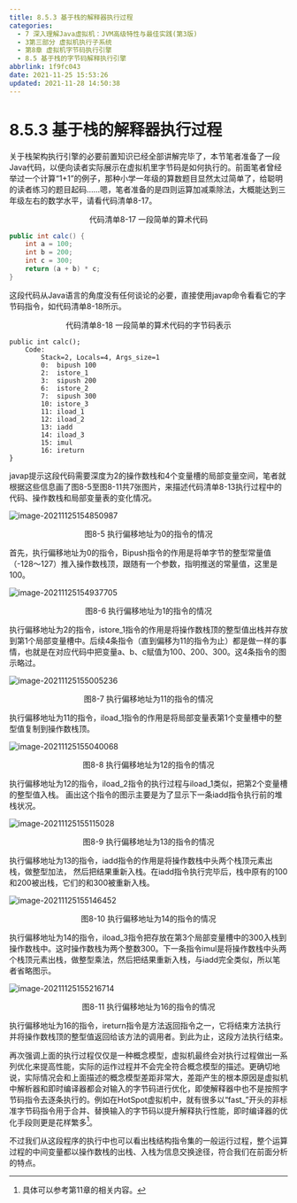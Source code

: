 ```yaml
---
title: 8.5.3 基于栈的解释器执行过程
categories: 
  - 7 深入理解Java虛拟机：JVM高级特性与最佳实践(第3版)
  - 3第三部分 虚拟机执行子系统
  - 第8章 虚拟机字节码执行引擎
  - 8.5 基于栈的字节码解释执行引擎
abbrlink: 1f9fc043
date: 2021-11-25 15:53:26
updated: 2021-11-28 14:50:38
---
```

# 8.5.3 基于栈的解释器执行过程
关于栈架构执行引擎的必要前置知识已经全部讲解完毕了，本节笔者准备了一段Java代码，以便向读者实际展示在虚拟机里字节码是如何执行的。前面笔者曾经举过一个计算“1+1”的例子，那种小学一年级的算数题目显然太过简单了，给聪明的读者练习的题目起码……嗯，笔者准备的是四则运算加减乘除法，大概能达到三年级左右的数学水平，请看代码清单8-17。

<center>代码清单8-17 一段简单的算术代码</center>

```java
public int calc() {
    int a = 100;
    int b = 200;
    int c = 300;
    return (a + b) * c;
}
```
这段代码从Java语言的角度没有任何谈论的必要，直接使用javap命令看看它的字节码指令，如代码清单8-18所示。

<center>代码清单8-18 一段简单的算术代码的字节码表示</center>


```
public int calc(); 
    Code:
        Stack=2, Locals=4, Args_size=1
		0:	bipush 100
		2:	istore_1
		3:	sipush 200
		6:	istore_2
		7:	sipush 300
		10:	istore_3
		11:	iload_1
		12:	iload_2
		13:	iadd
		14:	iload_3
		15:	imul
		16:	ireturn 
}
```
javap提示这段代码需要深度为2的操作数栈和4个变量槽的局部变量空间，笔者就根据这些信息画了图8-5至图8-11共7张图片，来描述代码清单8-13执行过程中的代码、操作数栈和局部变量表的变化情况。

![image-20211125154850987](https://raw.githubusercontent.com/lanlan2017/images/master/Blog/Sum/20211125154851.png)

<center>图8-5 执行偏移地址为0的指令的情况</center>

首先，执行偏移地址为0的指令，Bipush指令的作用是将单字节的整型常量值（-128～127）推入操作数栈顶，跟随有一个参数，指明推送的常量值，这里是100。

![image-20211125154937705](https://raw.githubusercontent.com/lanlan2017/images/master/Blog/Sum/20211125154937.png)

<center>图8-6 执行偏移地址为1的指令的情况</center>

执行偏移地址为2的指令，istore_1指令的作用是将操作数栈顶的整型值出栈并存放到第1个局部变量槽中。后续4条指令（直到偏移为11的指令为止）都是做一样的事情，也就是在对应代码中把变量a、b、c赋值为100、200、300。这4条指令的图示略过。

![image-20211125155005236](https://raw.githubusercontent.com/lanlan2017/images/master/Blog/Sum/20211125155005.png)

<center>图8-7 执行偏移地址为11的指令的情况</center>

执行偏移地址为11的指令，iload_1指令的作用是将局部变量表第1个变量槽中的整型值复制到操作数栈顶。

![image-20211125155040068](https://raw.githubusercontent.com/lanlan2017/images/master/Blog/Sum/20211125155040.png)

<center>图8-8 执行偏移地址为12的指令的情况</center>

执行偏移地址为12的指令，iload_2指令的执行过程与iload_1类似，把第2个变量槽的整型值入栈。 画出这个指令的图示主要是为了显示下一条iadd指令执行前的堆栈状况。

![image-20211125155115028](https://raw.githubusercontent.com/lanlan2017/images/master/Blog/Sum/20211125155115.png)

<center>图8-9 执行偏移地址为13的指令的情况</center>

执行偏移地址为13的指令，iadd指令的作用是将操作数栈中头两个栈顶元素出栈，做整型加法， 然后把结果重新入栈。在iadd指令执行完毕后，栈中原有的100和200被出栈，它们的和300被重新入栈。

![image-20211125155146452](https://raw.githubusercontent.com/lanlan2017/images/master/Blog/Sum/20211125155146.png)

<center>图8-10 执行偏移地址为14的指令的情况</center>

执行偏移地址为14的指令，iload_3指令把存放在第3个局部变量槽中的300入栈到操作数栈中。这时操作数栈为两个整数300。下一条指令imul是将操作数栈中头两个栈顶元素出栈，做整型乘法，然后把结果重新入栈，与iadd完全类似，所以笔者省略图示。

![image-20211125155216714](https://raw.githubusercontent.com/lanlan2017/images/master/Blog/Sum/20211125155216.png)

<center>图8-11 执行偏移地址为16的指令的情况</center>

执行偏移地址为16的指令，ireturn指令是方法返回指令之一，它将结束方法执行并将操作数栈顶的整型值返回给该方法的调用者。到此为止，这段方法执行结束。

再次强调上面的执行过程仅仅是一种概念模型，虚拟机最终会对执行过程做出一系列优化来提高性能，实际的运作过程并不会完全符合概念模型的描述。更确切地说，实际情况会和上面描述的概念模型差距非常大，差距产生的根本原因是虚拟机中解析器和即时编译器都会对输入的字节码进行优化，即使解释器中也不是按照字节码指令去逐条执行的。例如在HotSpot虚拟机中，就有很多以“fast_”开头的非标准字节码指令用于合并、替换输入的字节码以提升解释执行性能，即时编译器的优化手段则更是花样繁多[^1]。

不过我们从这段程序的执行中也可以看出栈结构指令集的一般运行过程，整个运算过程的中间变量都以操作数栈的出栈、入栈为信息交换途径，符合我们在前面分析的特点。

[^1]: 具体可以参考第11章的相关内容。
